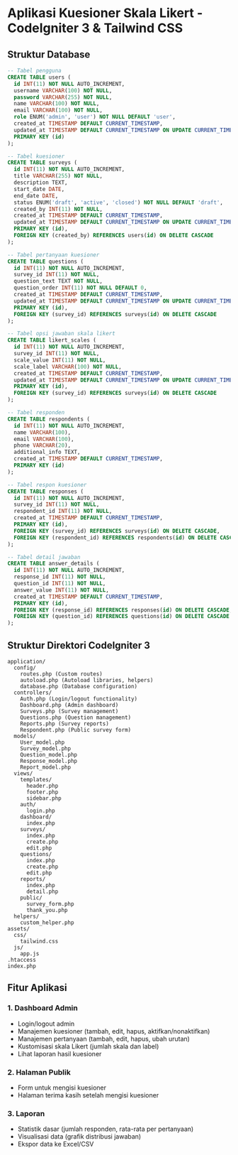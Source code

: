 # Aplikasi Kuesioner Skala Likert - CodeIgniter 3 & Tailwind CSS

## Struktur Database

```sql
-- Tabel pengguna
CREATE TABLE users (
  id INT(11) NOT NULL AUTO_INCREMENT,
  username VARCHAR(100) NOT NULL,
  password VARCHAR(255) NOT NULL,
  name VARCHAR(100) NOT NULL,
  email VARCHAR(100) NOT NULL,
  role ENUM('admin', 'user') NOT NULL DEFAULT 'user',
  created_at TIMESTAMP DEFAULT CURRENT_TIMESTAMP,
  updated_at TIMESTAMP DEFAULT CURRENT_TIMESTAMP ON UPDATE CURRENT_TIMESTAMP,
  PRIMARY KEY (id)
);

-- Tabel kuesioner
CREATE TABLE surveys (
  id INT(11) NOT NULL AUTO_INCREMENT,
  title VARCHAR(255) NOT NULL,
  description TEXT,
  start_date DATE,
  end_date DATE,
  status ENUM('draft', 'active', 'closed') NOT NULL DEFAULT 'draft',
  created_by INT(11) NOT NULL,
  created_at TIMESTAMP DEFAULT CURRENT_TIMESTAMP,
  updated_at TIMESTAMP DEFAULT CURRENT_TIMESTAMP ON UPDATE CURRENT_TIMESTAMP,
  PRIMARY KEY (id),
  FOREIGN KEY (created_by) REFERENCES users(id) ON DELETE CASCADE
);

-- Tabel pertanyaan kuesioner
CREATE TABLE questions (
  id INT(11) NOT NULL AUTO_INCREMENT,
  survey_id INT(11) NOT NULL,
  question_text TEXT NOT NULL,
  question_order INT(11) NOT NULL DEFAULT 0,
  created_at TIMESTAMP DEFAULT CURRENT_TIMESTAMP,
  updated_at TIMESTAMP DEFAULT CURRENT_TIMESTAMP ON UPDATE CURRENT_TIMESTAMP,
  PRIMARY KEY (id),
  FOREIGN KEY (survey_id) REFERENCES surveys(id) ON DELETE CASCADE
);

-- Tabel opsi jawaban skala likert
CREATE TABLE likert_scales (
  id INT(11) NOT NULL AUTO_INCREMENT,
  survey_id INT(11) NOT NULL,
  scale_value INT(11) NOT NULL,
  scale_label VARCHAR(100) NOT NULL,
  created_at TIMESTAMP DEFAULT CURRENT_TIMESTAMP,
  updated_at TIMESTAMP DEFAULT CURRENT_TIMESTAMP ON UPDATE CURRENT_TIMESTAMP,
  PRIMARY KEY (id),
  FOREIGN KEY (survey_id) REFERENCES surveys(id) ON DELETE CASCADE
);

-- Tabel responden
CREATE TABLE respondents (
  id INT(11) NOT NULL AUTO_INCREMENT,
  name VARCHAR(100),
  email VARCHAR(100),
  phone VARCHAR(20),
  additional_info TEXT,
  created_at TIMESTAMP DEFAULT CURRENT_TIMESTAMP,
  PRIMARY KEY (id)
);

-- Tabel respon kuesioner
CREATE TABLE responses (
  id INT(11) NOT NULL AUTO_INCREMENT,
  survey_id INT(11) NOT NULL,
  respondent_id INT(11) NOT NULL,
  created_at TIMESTAMP DEFAULT CURRENT_TIMESTAMP,
  PRIMARY KEY (id),
  FOREIGN KEY (survey_id) REFERENCES surveys(id) ON DELETE CASCADE,
  FOREIGN KEY (respondent_id) REFERENCES respondents(id) ON DELETE CASCADE
);

-- Tabel detail jawaban
CREATE TABLE answer_details (
  id INT(11) NOT NULL AUTO_INCREMENT,
  response_id INT(11) NOT NULL,
  question_id INT(11) NOT NULL,
  answer_value INT(11) NOT NULL,
  created_at TIMESTAMP DEFAULT CURRENT_TIMESTAMP,
  PRIMARY KEY (id),
  FOREIGN KEY (response_id) REFERENCES responses(id) ON DELETE CASCADE,
  FOREIGN KEY (question_id) REFERENCES questions(id) ON DELETE CASCADE
);
```

## Struktur Direktori CodeIgniter 3

```
application/
  config/
    routes.php (Custom routes)
    autoload.php (Autoload libraries, helpers)
    database.php (Database configuration)
  controllers/
    Auth.php (Login/logout functionality)
    Dashboard.php (Admin dashboard)
    Surveys.php (Survey management)
    Questions.php (Question management)
    Reports.php (Survey reports)
    Respondent.php (Public survey form)
  models/
    User_model.php
    Survey_model.php
    Question_model.php
    Response_model.php
    Report_model.php
  views/
    templates/
      header.php
      footer.php
      sidebar.php
    auth/
      login.php
    dashboard/
      index.php
    surveys/
      index.php
      create.php
      edit.php
    questions/
      index.php
      create.php
      edit.php
    reports/
      index.php
      detail.php
    public/
      survey_form.php
      thank_you.php
  helpers/
    custom_helper.php
assets/
  css/
    tailwind.css
  js/
    app.js
.htaccess
index.php
```

## Fitur Aplikasi

### 1. Dashboard Admin
- Login/logout admin
- Manajemen kuesioner (tambah, edit, hapus, aktifkan/nonaktifkan)
- Manajemen pertanyaan (tambah, edit, hapus, ubah urutan)
- Kustomisasi skala Likert (jumlah skala dan label)
- Lihat laporan hasil kuesioner

### 2. Halaman Publik
- Form untuk mengisi kuesioner
- Halaman terima kasih setelah mengisi kuesioner

### 3. Laporan
- Statistik dasar (jumlah responden, rata-rata per pertanyaan)
- Visualisasi data (grafik distribusi jawaban)
- Ekspor data ke Excel/CSV